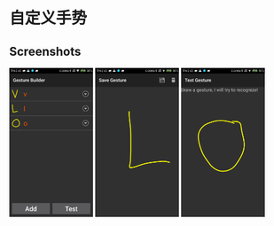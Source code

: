 # 自定义手势

## Screenshots
<a href="image/device-2018-10-29-144301.png"><img src="image/device-2018-10-29-144301.png" width="30%"/></a>
<a href="image/device-2018-10-29-144318.png"><img src="image/device-2018-10-29-144318.png" width="30%"/></a>
<a href="image/device-2018-10-29-144334.png"><img src="image/device-2018-10-29-144334.png" width="30%"/></a>

